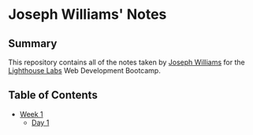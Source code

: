 # Joseph Williams' Notes


## Summary 

This repository contains all of the notes taken by [Joseph Williams](https://github.com/josepwil) for the [Lighthouse Labs](https://www.lighthouselabs.ca/en) Web Development Bootcamp.

## Table of Contents

* [Week 1](/Week_1)
  * [Day 1](/Week_1/Day_1)
